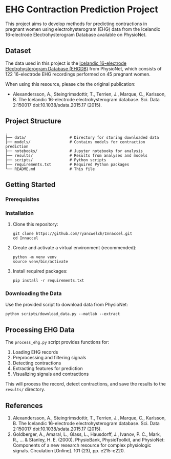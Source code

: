 # EHG Contraction Prediction Project

This project aims to develop methods for predicting contractions in pregnant women using electrohysterogram (EHG) data from the Icelandic 16-electrode Electrohysterogram Database available on PhysioNet.

## Dataset

The data used in this project is the [Icelandic 16-electrode Electrohysterogram Database (EHGDB)](https://physionet.org/content/ehgdb/1.0.0/) from PhysioNet, which consists of 122 16-electrode EHG recordings performed on 45 pregnant women.

When using this resource, please cite the original publication:
- Alexandersson, A., Steingrimsdottir, T., Terrien, J., Marque, C., Karlsson, B. The Icelandic 16-electrode electrohysterogram database. Sci. Data 2:150017 doi:10.1038/sdata.2015.17 (2015).

## Project Structure

```
.
├── data/                   # Directory for storing downloaded data
├── models/                 # Contains models for contraction prediction    
├── notebooks/              # Jupyter notebooks for analysis
├── results/                # Results from analyses and models
├── scripts/                # Python scripts
├── requirements.txt        # Required Python packages
└── README.md               # This file
```

## Getting Started

### Prerequisites


### Installation

1. Clone this repository:
   ```
   git clone https://github.com/ryancwelch/Innaccel.git
   cd Innaccel
   ```

2. Create and activate a virtual environment (recommended):
   ```
   python -m venv venv
   source venv/bin/activate
   ```

3. Install required packages:
   ```
   pip install -r requirements.txt
   ```

### Downloading the Data

Use the provided script to download data from PhysioNet:

```
python scripts/download_data.py --matlab --extract
```
<!-- 
### Running the Analysis

1. Start Jupyter Notebook:
   ```
   jupyter notebook
   ```

2. Open the `notebooks/contraction_prediction.ipynb` notebook and follow the step-by-step analysis. -->

## Processing EHG Data

The `process_ehg.py` script provides functions for:

1. Loading EHG records
2. Preprocessing and filtering signals
3. Detecting contractions
4. Extracting features for prediction
5. Visualizing signals and contractions

<!-- Example usage:

```
python scripts/process_ehg.py --record ice001_l --channel 0 --save
``` -->

This will process the record, detect contractions, and save the results to the `results/` directory.

<!-- ## Building Prediction Models

The Jupyter notebook contains examples of how to:

1. Extract features from EHG signals
2. Build machine learning models for contraction prediction
3. Evaluate model performance
4. Visualize results

## License

This project is licensed under the MIT License - see the LICENSE file for details. -->

<!-- ## Acknowledgments

- The original dataset providers: Ásgeir Alexandersson and colleagues
- PhysioNet for hosting the dataset
- MIT Laboratory for Computational Physiology for maintaining PhysioNet -->

## References

1. Alexandersson, A., Steingrimsdottir, T., Terrien, J., Marque, C., Karlsson, B. The Icelandic 16-electrode electrohysterogram database. Sci. Data 2:150017 doi:10.1038/sdata.2015.17 (2015).
2. Goldberger, A., Amaral, L., Glass, L., Hausdorff, J., Ivanov, P. C., Mark, R., ... & Stanley, H. E. (2000). PhysioBank, PhysioToolkit, and PhysioNet: Components of a new research resource for complex physiologic signals. Circulation [Online]. 101 (23), pp. e215–e220. 